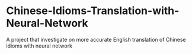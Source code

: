 # Chinese-Idioms-Translation-with-Neural-Network
A project that investigate on more accurate English translation of Chinese  idioms with neural network
